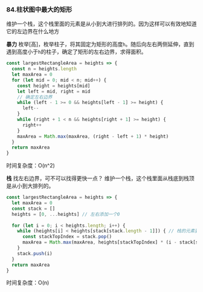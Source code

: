 ### 84.柱状图中最大的矩形
维护一个栈，这个栈里面的元素是从小到大进行排列的。因为这样可以有效地知道它的左边界在什么地方


**暴力**
枚举[高]，枚举柱子，将其固定为矩形的高度`h`。随后向左右两侧延伸，直到遇到高度小于`h`的柱子，确定了矩形的左右边界，求得面积。
```js
const largestRectangleArea = heights => {
  const n = heights.length
  let maxArea = 0
  for (let mid = 0; mid < n; mid++) {
    const height = heights[mid]
    let left = mid, right = mid
    // 确定左右边界
    while (left - 1 >= 0 && heights[left - 1] >= height) {
      left--
    }
    while (right + 1 < n && heights[right + 1] >= height) {
      right++
    }
    maxArea = Math.max(maxArea, (right - left + 1) * height)
  }
  return maxArea
}
```
时间复杂度：O(n^2)



**栈**
找左右边界，可不可以找得更快一点？
维护一个栈，这个栈里面从栈底到栈顶是从小到大排列的。

```js
const largestRectangleArea = heights => {
  let maxArea = 0
  const stack = []
  heights = [0, ...heights] // 左右添加一个0
  
  for (let i = 0; i < heights.length; i++) {
    while (heights[i] < heights[stack[stack.length - 1]]) { // 栈的元素要被推出，此时要计算面积
      const stackTopIndex = stack.pop()
      maxArea = Math.max(maxArea, heights[stackTopIndex] * (i - stack[stack.length - 1] - 1))
    }
    stack.push(i)
  }
  return maxArea
}
```
时间复杂度：O(n)